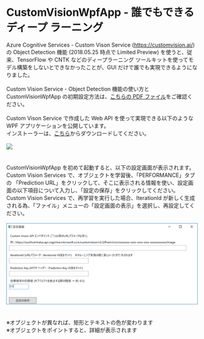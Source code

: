 # CustomVisionWpfApp - 誰でもできるディープ ラーニング
Azure Cognitive Services - Custom Vison Service (https://customvision.ai/) の Object Detection 機能 (2018.05.25 時点で Limited Preview) を使うと、従来、TensorFlow や CNTK などのディープラーニング ツールキットを使ってモデル構築をしないとできなかったことが、GUI だけで誰でも実現できるようになりました。
<br><br>
Custom Vision Service - Object Detection 機能の使い方と CustomVisionWpfApp の初期設定方法は、<a href="./CustomVisionObjectDetection.pdf">こちらの PDF ファイル</a>をご確認ください。
<br><br>
Custom Vison Service で作成した Web API を使って実現できる以下のような WPF アプリケーションを公開しています。
<br>
インストーラーは、<a href="./Installer.zip">こちら</a>からダウンロードしてください。
<br><br>
<img src="./images/ap01.png" />
<br><br><br>
CustomVisionWpfApp を初めて起動すると、以下の設定画面が表示されます。Custom Vision Services で、オブジェクトを学習後、「PERFORMANCE」タブの 「Prediction URL」をクリックして、そこに表示される情報を使い、設定画面の以下項目について入力し、「設定の保存」をクリックしてください。Custom Vision Services で、再学習を実行した場合、IterationId が新しく生成される為、「ファイル」メニューの「設定画面の表示」を選択し、再設定してください。
<br><br>
<img src="./images/ap03.png" />
<br><br><br>
※オブジェクトが異なれば、矩形とテキストの色が変わります
<br>
※オブジェクトをポイントすると、詳細が表示されます
